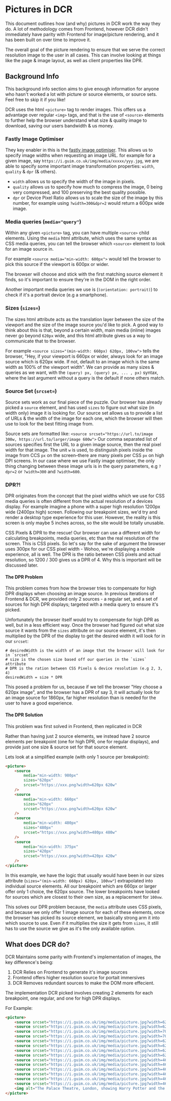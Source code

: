 # Pictures in DCR

This document outlines how (and why) pictures in DCR work the way they do. A lot of methodology comes from Frontend, however DCR didn't immediately have parity with Frontend for image/picture rendering, and it has been built on over time to improve it.

The overall goal of the picture rendering to ensure that we serve the correct resolution image to the user in all cases. This can involve looking at things like the page & image layout, as well as client properties like DPR.

## Background Info

This background info section aims to give enough information for anyone who hasn't worked a lot with picture or source elements, or source sets. Feel free to skip it if you like!

DCR uses the html `<picture>` tag to render images. This offers us a advantage over regular `<img>` tags, and that is the use of `<source>` elements to further help the browser understand what size & quality image to download, saving our users bandwidth & us money.

### Fastly Image Optimiser

They key enabler in this is the [fastly image optimiser](https://developer.fastly.com/reference/io/). This allows us to specify image widths when requesting an image URL. for example for a given image, say `https://i.guim.co.uk/img/media/xxxxx/yyy.jpg`, we are able to specify some important image transformation properties: `width`, `quality` & `dpr` (& others).

-   `width` allows us to specify the width of the image in pixels.
-   `quality` allows us to specify how much to compress the image, 0 being very compressed, and 100 preserving the best quality possible.
-   `dpr` or Device Pixel Ratio allows us to scale the size of the image by this number, for example using `?width=300&dpr=2` would return a 600px wide image.

### Media queries (`media="query"`)

Within any given `<picture>` tag, you can have multiple `<source>` child elements. Using the `media` html attribute, which uses the same syntax as CSS media queries, you can tell the browser which `<source>` element to look for an image source in.

For example `<source media="min-width: 600px">` would tell the browser to pick this source if the viewport is 600px or wider.

The browser will choose and stick with the first matching source element it finds, so it's important to ensure they're in the DOM in the right order.

Another important media queries we use is (`(orientation: portrait)`) to check if it's a portrait device (e.g a smartphone).

### Sizes (`sizes=`)

The sizes html attribute acts as the translation layer between the size of the viewport and the size of the image source you'd like to pick. A good way to think about this is that, beyond a certain width, main media (inline) images never go beyond `620px` wide, and this html attribute gives us a way to communicate that to the browser.

For example `<source sizes="(min-width: 660px) 620px, 100vw">` tells the browser, "Hey, if your viewport is 660px or wider, always look for an image source which is 620px wide. If not, default to an image which is the same width as 100% of the viewport width". We can provide as many sizes & queries as we want, with the `(query) px, (query) px, ... , px)` syntax, where the last argument without a query is the default if none others match.

### Source Set (`srcset=`)

Source sets work as our final piece of the puzzle. Our browser has already picked a `source` element, and has used `sizes` to figure out what size (in width only) image it is looking for. Our source set allows us to provide a list of URLs & the width of the image for each one, which the browser will then use to look for the best fitting image from.

Source sets are formatted like: `<source srcset="https://url.to/image 300w, https://url.to/larger/image 600w">` Our comma separated list of sources specifies first the URL to a given image source, then the real pixel width for that image. The unit `w` is used, to distinguish pixels inside the image from CCS `px` on the screen–there are many pixels per CSS `px` on high DPI screens. In our case where we use Fastly image optimiser, the only thing changing between these image urls is in the query parameters, e.g `?dpr=2` or `?width=300` and `?width=600`.

### DPR?!

DPR originates from the concept that the pixel widths which we use for CSS media queries is often different from the actual resolution of a devices display.
For example imagine a phone with a super high resolution 1200px wide (2400px high) screen. Following our breakpoint sizes, we'd try and render a desktop type experience for this user. However, the reality is this screen is only maybe 5 inches across, so the site would be totally unusable.

CSS Pixels & DPR to the rescue! Our browser can use a different width for calculating breakpoints, media queries, etc than the real resolution of the screen. This is CSS pixels. So let's say for the sake of argument the browser uses 300px for our CSS pixel width - Wohoo, we're displaying a mobile experience, all is well. The DPR is the ratio between CSS pixels and actual resolution, so 1200 / 300 gives us a DPR of 4. Why this is important will be discussed later.

#### The DPR Problem

This problem comes from how the browser tries to compensate for high DPR displays when choosing an image source. In previous iterations of Frontend & DCR, we provided only 2 sources - a regular set, and a set of sources for high DPR displays; targeted with a media query to ensure it's picked.

Unfortunately the browser itself would try to compensate for high DPR as well, but in a less efficient way. Once the browser had figured out what size source it wants from the `sizes` attribute on our source element, it's then multiplied by the DPR of the display to get the desired width it will look for in our `srcset`:

```
# desiredWidth is the width of an image that the browser will look for in `srcset`
# size is the chosen size based off our queries in the `sizes` attribute
# DPR is the ration between CSS Pixels & device resolution (e.g 2, 3, 4)
desiredWidth = size * DPR
```

This posed a problem for us, because if we tell the browser "Hey choose a 620px image", and the browser has a DPR of say 3, it will actually look for an image source for 1860px, far higher resolution than is needed for the user to have a good experience.

#### The DPR Solution

This problem was first solved in Frontend, then replicated in DCR

Rather than having just 2 source elements, we instead have 2 source elements per breakpoint (one for high DPR, one for regular displays), and provide just one size & source set for that source element.

Lets look at a simplified example (with only 1 source per breakpoint):

```html
<picture>
    <source
        media="min-width: 980px"
        sizes="620px"
        srcset="https://xxx.png?width=620px 620w"
    />
    <source
        media="min-width: 660px"
        sizes="620px"
        srcset="https://xxx.png?width=620px 620w"
    />
    <source
        media="min-width: 480px"
        sizes="480px"
        srcset="https://xxx.png?width=480px 480w"
    />
    <source
        media="min-width: 375px"
        sizes="420px"
        srcset="https://xxx.png?width=420px 420w"
    />
</picture>
```

In this example, we have the logic that usually would have been in our sizes attribute (`sizes="(min-width: 660px) 620px, 100vw"`) extrapolated into individual source elements. All our breakpoint which are 660px or larger offer only 1 choice, the 620px source. The lower breakpoints have looked for sources which are closest to their own size, as a replacement for `100vw`.

This solves our DPR problem because, the `media` attribute uses CSS pixels, and because we only offer 1 image source for each of these elements, once the browser has picked its source element, we basically strong arm it into which source to use. Even if it multiplies the size it gets from `sizes`, it still has to use the source we give as it's the only available option.

## What does DCR do?

DCR Maintains some parity with Frontend's implementation of images, the key difference's being:

1. DCR Relies on Frontend to generate it's image sources
2. Frontend offers higher resolution source for portait immersives
3. DCR Removes redundant sources to make the DOM more effecient.

The implementation DCR picked involves creating 2 <source> elements for each breakpoint, one regular, and one for high DPR displays.

For Example:

```html
<picture>
    <source srcset="https://i.guim.co.uk/img/media/picture.jpg?width=620&;quality=45&;auto=format&;fit=max&;dpr=2&; 1240w" sizes="620px" media="(min-width: 980px) and (-webkit-min-device-pixel-ratio: 1.25), (min-width: 980px) and (min-resolution: 120dpi)">
    <source srcset="https://i.guim.co.uk/img/media/picture.jpg?width=620&;quality=85&;auto=format&;fit=max&; 620w" sizes="620px" media="(min-width: 980px)">
    <source srcset="https://i.guim.co.uk/img/media/picture.jpg?width=700&;quality=45&;auto=format&;fit=max&;dpr=2&; 1400w" sizes="680px" media="(min-width: 740px) and (-webkit-min-device-pixel-ratio: 1.25), (min-width: 740px) and (min-resolution: 120dpi)">
    <source srcset="https://i.guim.co.uk/img/media/picture.jpg?width=700&;quality=85&;auto=format&;fit=max&; 700w" sizes="680px" media="(min-width: 740px)">
    <source srcset="https://i.guim.co.uk/img/media/picture.jpg?width=620&;quality=45&;auto=format&;fit=max&;dpr=2&; 1240w" sizes="620px" media="(min-width: 660px) and (-webkit-min-device-pixel-ratio: 1.25), (min-width: 660px) and (min-resolution: 120dpi)">
    <source srcset="https://i.guim.co.uk/img/media/picture.jpg?width=620&;quality=85&;auto=format&;fit=max&; 620w" sizes="620px" media="(min-width: 660px)">
    <source srcset="https://i.guim.co.uk/img/media/picture.jpg?width=620&;quality=45&;auto=format&;fit=max&;dpr=2&; 1240w" sizes="480px" media="(min-width: 480px) and (-webkit-min-device-pixel-ratio: 1.25), (min-width: 480px) and (min-resolution: 120dpi)">
    <source srcset="https://i.guim.co.uk/img/media/picture.jpg?width=620&;quality=85&;auto=format&;fit=max&; 620w" sizes="480px" media="(min-width: 480px)">
    <source srcset="https://i.guim.co.uk/img/media/picture.jpg?width=465&;quality=45&;auto=format&;fit=max&;dpr=2&; 930w" sizes="375px" media="(min-width: 375px) and (-webkit-min-device-pixel-ratio: 1.25), (min-width: 375px) and (min-resolution: 120dpi)">
    <source srcset="https://i.guim.co.uk/img/media/picture.jpg?width=465&;quality=85&;auto=format&;fit=max&; 465w" sizes="375px" media="(min-width: 375px)">
    <source srcset="https://i.guim.co.uk/img/media/picture.jpg?width=465&;quality=45&;auto=format&;fit=max&;dpr=2&; 930w" sizes="320px" media="(min-width: 320px) and (-webkit-min-device-pixel-ratio: 1.25), (min-width: 320px) and (min-resolution: 120dpi)">
    <source srcset="https://i.guim.co.uk/img/media/picture.jpg?width=465&;quality=85&;auto=format&;fit=max&; 465w" sizes="320px" media="(min-width: 320px)">
    <source srcset="https://i.guim.co.uk/img/media/picture.jpg?width=465&;quality=45&;auto=format&;fit=max&;dpr=2&; 930w" sizes="0px" media="(min-width: 0px) and (-webkit-min-device-pixel-ratio: 1.25), (min-width: 0px) and (min-resolution: 120dpi)">
    <source srcset="https://i.guim.co.uk/img/media/picture.jpg?width=465&;quality=85&;auto=format&;fit=max&; 465w" sizes="0px" media="(min-width: 0px)">
    <img alt="The Palace Theatre, London, showing Harry Potter and the Cursed Child" src="https://i.guim.co.uk/img/media/picture.jpg?width=465&;quality=45&;auto=format&;fit=max&;dpr=2&;s=0492ab78e73c5167d8b4b841e601fbd4" height="1200" width="2000" class="dcr-b5pnrc-css">
</picture>
```
